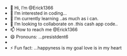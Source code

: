  - 👋 Hi, I’m @Erick1366
- 👀 I’m interested in coding...
- 🌱 I’m currently learning ..as much as i can.
- 💞️ I’m looking to collaborate on .this cash app code..
- 📫 How to reach me @Erick1366 
- 😄 Pronouns: ...presistdent6
- 
- ⚡ Fun fact: ...happyness is my goal love is in my heart

<!---
Erick1366/Erick1366 is a ✨ special ✨ repository because its `README.md` (this file) appears on your GitHub profile.
You can click the Preview link to take a look at your changes.
--->
